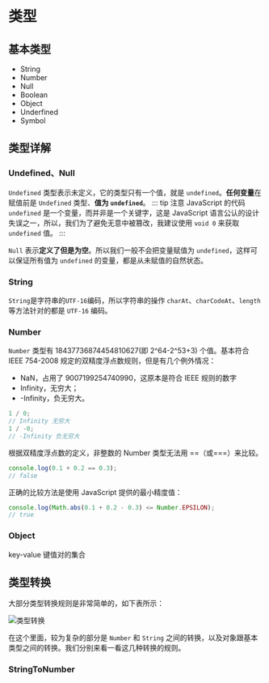 # 类型

## 基本类型

- String
- Number
- Null
- Boolean
- Object
- Underfined
- Symbol

## 类型详解

### Undefined、Null

`Undefined` 类型表示未定义，它的类型只有一个值，就是 `undefined`。**任何变量**在赋值前是 `Undefined` 类型、**值为 `undefined`**。
::: tip 注意
JavaScript 的代码 `undefined` 是一个变量，而并非是一个关键字，这是 JavaScript 语言公认的设计失误之一，所以，我们为了避免无意中被篡改，我建议使用 `void 0` 来获取 `undefined` 值。
:::

`Null` 表示**定义了但是为空**。所以我们一般不会把变量赋值为 `undefined`，这样可以保证所有值为 `undefined` 的变量，都是从未赋值的自然状态。

### String

`String`是字符串的`UTF-16`编码，所以字符串的操作 `charAt`、`charCodeAt`、`length` 等方法针对的都是 `UTF-16` 编码。

### Number

`Number` 类型有 18437736874454810627(即 2^64-2^53+3) 个值。基本符合 IEEE 754-2008 规定的双精度浮点数规则，但是有几个例外情况：

- NaN，占用了 9007199254740990，这原本是符合 IEEE 规则的数字
- Infinity，无穷大；
- -Infinity，负无穷大。

```js
1 / 0;
// Infinity 无穷大
1 / -0;
// -Infinity 负无穷大
```

根据双精度浮点数的定义，非整数的 Number 类型无法用 ==（或===）来比较。

```js
console.log(0.1 + 0.2 == 0.3);
// false
```

正确的比较方法是使用 JavaScript 提供的最小精度值：

```js
console.log(Math.abs(0.1 + 0.2 - 0.3) <= Number.EPSILON);
// true
```

### Object

key-value 键值对的集合

## 类型转换

大部分类型转换规则是非常简单的，如下表所示：

![类型转换](https://static001.geekbang.org/resource/image/71/20/71bafbd2404dc3ffa5ccf5d0ba077720.jpg)

在这个里面，较为复杂的部分是 `Number` 和 `String` 之间的转换，以及对象跟基本类型之间的转换。我们分别来看一看这几种转换的规则。

### StringToNumber
